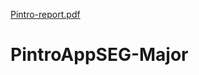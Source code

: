[Pintro-report.pdf](https://github.com/WilliamZard/PintroAppSEG-Major/files/6277208/Pintro-report.pdf)
# PintroAppSEG-Major
